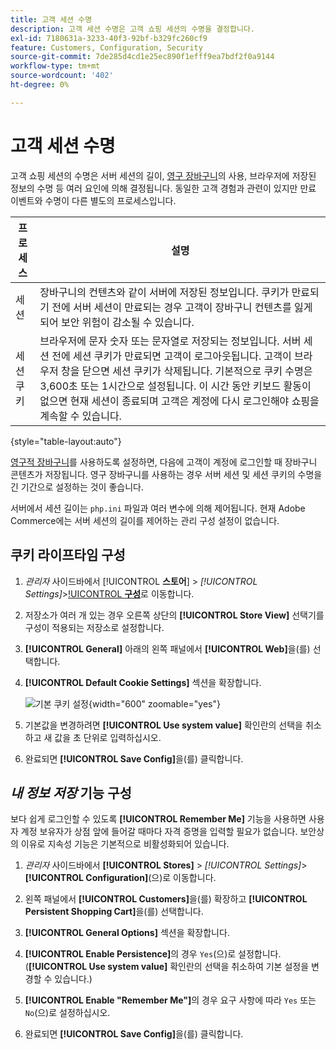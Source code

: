 ```yaml
---
title: 고객 세션 수명
description: 고객 세션 수명은 고객 쇼핑 세션의 수명을 결정합니다.
exl-id: 7180631a-3233-40f3-92bf-b329fc260cf9
feature: Customers, Configuration, Security
source-git-commit: 7de285d4cd1e25ec890f1efff9ea7bdf2f0a9144
workflow-type: tm+mt
source-wordcount: '402'
ht-degree: 0%

---
```


# 고객 세션 수명

고객 쇼핑 세션의 수명은 서버 세션의 길이, [영구 장바구니](../stores-purchase/cart-persistent.md)의 사용, 브라우저에 저장된 정보의 수명 등 여러 요인에 의해 결정됩니다. 동일한 고객 경험과 관련이 있지만 만료 이벤트와 수명이 다른 별도의 프로세스입니다.

| 프로세스 | 설명 |
| --- | --- |
| 세션 | 장바구니의 컨텐츠와 같이 서버에 저장된 정보입니다. 쿠키가 만료되기 전에 서버 세션이 만료되는 경우 고객이 장바구니 컨텐츠를 잃게 되어 보안 위험이 감소될 수 있습니다. |
| 세션 쿠키 | 브라우저에 문자 숫자 또는 문자열로 저장되는 정보입니다. 서버 세션 전에 세션 쿠키가 만료되면 고객이 로그아웃됩니다. 고객이 브라우저 창을 닫으면 세션 쿠키가 삭제됩니다. 기본적으로 쿠키 수명은 3,600초 또는 1시간으로 설정됩니다. 이 시간 동안 키보드 활동이 없으면 현재 세션이 종료되며 고객은 계정에 다시 로그인해야 쇼핑을 계속할 수 있습니다. |

{style="table-layout:auto"}

[영구적 장바구니](../stores-purchase/cart-persistent.md)를 사용하도록 설정하면, 다음에 고객이 계정에 로그인할 때 장바구니 콘텐츠가 저장됩니다. 영구 장바구니를 사용하는 경우 서버 세션 및 세션 쿠키의 수명을 긴 기간으로 설정하는 것이 좋습니다.

서버에서 세션 길이는 `php.ini` 파일과 여러 변수에 의해 제어됩니다. 현재 Adobe Commerce에는 서버 세션의 길이를 제어하는 관리 구성 설정이 없습니다.

## 쿠키 라이프타임 구성

1. _관리자_ 사이드바에서 [!UICONTROL **스토어**] > _[!UICONTROL Settings]_>[!UICONTROL **구성**](으)로 이동합니다.

1. 저장소가 여러 개 있는 경우 오른쪽 상단의 **[!UICONTROL Store View]** 선택기를 구성이 적용되는 저장소로 설정합니다.

1. **[!UICONTROL General]** 아래의 왼쪽 패널에서 **[!UICONTROL Web]**&#x200B;을(를) 선택합니다.

1. **[!UICONTROL Default Cookie Settings]** 섹션을 확장합니다.

   ![기본 쿠키 설정](../configuration-reference/general/assets/web-default-cookie-settings.png){width="600" zoomable="yes"}

1. 기본값을 변경하려면 **[!UICONTROL Use system value]** 확인란의 선택을 취소하고 새 값을 초 단위로 입력하십시오.

1. 완료되면 **[!UICONTROL Save Config]**&#x200B;을(를) 클릭합니다.

## _내 정보 저장_ 기능 구성

보다 쉽게 로그인할 수 있도록 **[!UICONTROL Remember Me]** 기능을 사용하면 사용자 계정 보유자가 상점 앞에 들어갈 때마다 자격 증명을 입력할 필요가 없습니다. 보안상의 이유로 지속성 기능은 기본적으로 비활성화되어 있습니다.

1. _관리자_ 사이드바에서 **[!UICONTROL Stores]** > _[!UICONTROL Settings]_>**[!UICONTROL Configuration]**(으)로 이동합니다.

1. 왼쪽 패널에서 **[!UICONTROL Customers]**&#x200B;을(를) 확장하고 **[!UICONTROL Persistent Shopping Cart]**&#x200B;을(를) 선택합니다.

1. **[!UICONTROL General Options]** 섹션을 확장합니다.

1. **[!UICONTROL Enable Persistence]**&#x200B;의 경우 `Yes`(으)로 설정합니다. (**[!UICONTROL Use system value]** 확인란의 선택을 취소하여 기본 설정을 변경할 수 있습니다.)

1. **[!UICONTROL Enable "Remember Me"]**&#x200B;의 경우 요구 사항에 따라 `Yes` 또는 `No`(으)로 설정하십시오.

1. 완료되면 **[!UICONTROL Save Config]**&#x200B;을(를) 클릭합니다.
